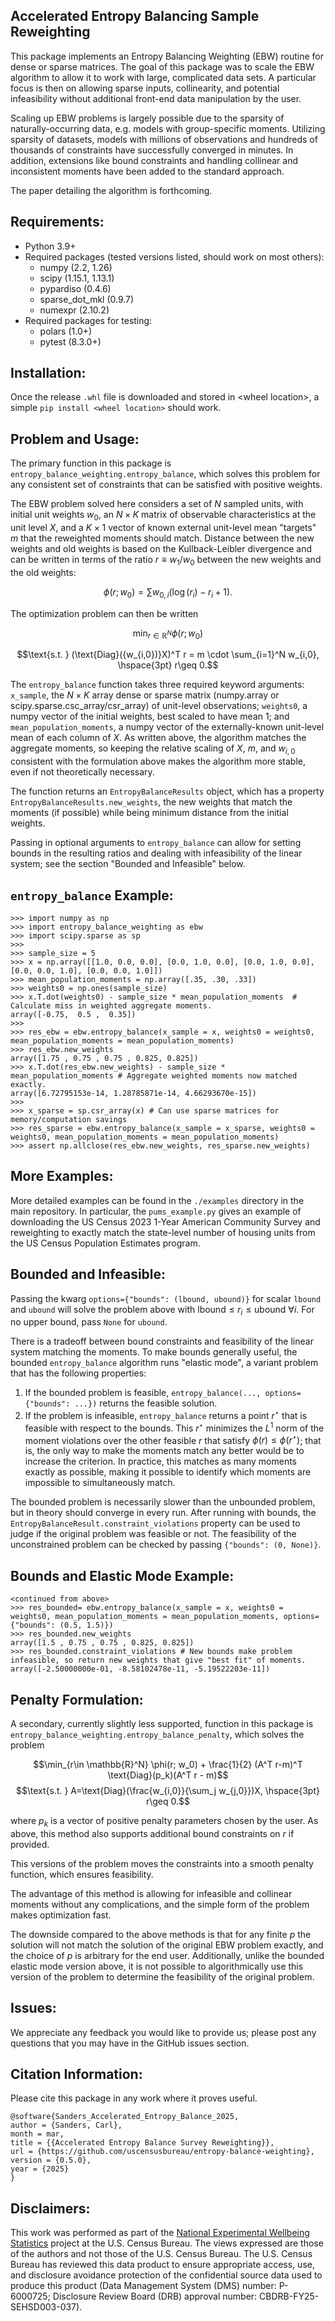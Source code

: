 Accelerated Entropy Balancing Sample Reweighting
------------------------------------
This package implements an Entropy Balancing Weighting (EBW) routine for dense or sparse matrices.
The goal of this package was to scale the EBW algorithm to allow it to work with large, complicated data
sets. A particular focus is then on allowing sparse inputs, collinearity, and potential 
infeasibility without additional front-end data manipulation by the user.

Scaling up EBW problems is largely possible due to the sparsity of naturally-occurring data, e.g. models with group-specific moments. Utilizing sparsity of datasets, models with millions of observations and hundreds of thousands of constraints have successfully converged in minutes. In addition, extensions like bound constraints and handling collinear and inconsistent moments have been added to the standard approach.

The paper detailing the algorithm is forthcoming.

Requirements:
-------------
- Python 3.9+
- Required packages (tested versions listed, should work on most others):
  - numpy (2.2, 1.26)
  - scipy (1.15.1, 1.13.1)
  - pypardiso (0.4.6)
  - sparse_dot_mkl (0.9.7)
  - numexpr (2.10.2)
- Required packages for testing:
  - polars (1.0+)
  - pytest (8.3.0+)

Installation:
-------------
Once the release `.whl` file is downloaded and stored in \<wheel location\>, a simple
```pip install <wheel location>```
should work.

Problem and Usage:
-------------------
The primary function in this package is ```entropy_balance_weighting.entropy_balance```, which solves this problem for any consistent set of constraints that can be satisfied with positive weights.

The EBW problem solved here considers a set of $N$ sampled units, with initial unit weights $w_0$, an $N\times K$ matrix of observable characteristics at the unit level $X$, and a $K\times 1$ vector of known external unit-level mean "targets" $m$ that the reweighted moments should match. Distance between the new weights and old weights is based on the Kullback-Leibler divergence and can be written in terms of the ratio $r \equiv w_{1}/w_{0}$ between the new weights and the old weights:

$$\phi(r; w_0)=\sum w_{0,i} (\log(r_{i}) - r_{i} + 1).$$

The optimization problem can then be written

$$\min_{r\in \mathbb{R}^N} \phi(r; w_0)$$


$$\text{s.t. } (\text{Diag}({w_{i,0})}X)^T r = m \cdot \sum_{i=1}^N w_{i,0}, \hspace{3pt} r\geq 0.$$


The ```entropy_balance``` function takes three required keyword arguments: ```x_sample```, the $N\times K$ array dense or sparse matrix (numpy.array or scipy.sparse.csc_array/csr_array) of unit-level observations; ```weights0```, a numpy vector of the initial weights, best scaled to have mean 1; and ```mean_population_moments```, a numpy vector of the externally-known unit-level mean of each column of $X$. As written above, the algorithm matches the aggregate moments, so keeping the relative scaling of $X$, $m$, and $w_{i,0}$ consistent with the formulation above makes the algorithm more stable, even if not theoretically necessary. 

The function returns an ```EntropyBalanceResults``` object, which has a property ```EntropyBalanceResults.new_weights```, the new weights that match the moments (if possible) while being minimum distance from the initial weights.

Passing in optional arguments to ```entropy_balance``` can allow for setting bounds in the resulting ratios and dealing with infeasibility of the linear system; see the section "Bounded and Infeasible" below.


```entropy_balance``` Example:
--------

```
>>> import numpy as np
>>> import entropy_balance_weighting as ebw
>>> import scipy.sparse as sp
>>> 
>>> sample_size = 5
>>> x = np.array([[1.0, 0.0, 0.0], [0.0, 1.0, 0.0], [0.0, 1.0, 0.0], [0.0, 0.0, 1.0], [0.0, 0.0, 1.0]])
>>> mean_population_moments = np.array([.35, .30, .33])
>>> weights0 = np.ones(sample_size)
>>> x.T.dot(weights0) - sample_size * mean_population_moments  # Calculate miss in weighted aggregate moments.
array([-0.75,  0.5 ,  0.35])
>>>
>>> res_ebw = ebw.entropy_balance(x_sample = x, weights0 = weights0, mean_population_moments = mean_population_moments)
>>> res_ebw.new_weights
array([1.75 , 0.75 , 0.75 , 0.825, 0.825])
>>> x.T.dot(res_ebw.new_weights) - sample_size * mean_population_moments # Aggregate weighted moments now matched exactly.
array([6.72795153e-14, 1.28785871e-14, 4.66293670e-15])
>>>
>>> x_sparse = sp.csr_array(x) # Can use sparse matrices for memory/computation savings
>>> res_sparse = ebw.entropy_balance(x_sample = x_sparse, weights0 = weights0, mean_population_moments = mean_population_moments)
>>> assert np.allclose(res_ebw.new_weights, res_sparse.new_weights)
```

More Examples:
--------------
More detailed examples can be found in the `./examples` directory in the main repository. In particular, the `pums_example.py` gives an example
of downloading the US Census 2023 1-Year American Community Survey and reweighting to exactly match the state-level number of housing units from the US Census Population Estimates program.

Bounded and Infeasible:
-----------------------
Passing the kwarg ```options={"bounds": (lbound, ubound)}``` for scalar `lbound` and `ubound` will solve the problem above with $\text{lbound} \leq r_i \leq \text{ubound }\forall i$. For no upper bound, pass `None` for `ubound`. 

There is a tradeoff between bound constraints and feasibility of the linear system matching the moments. To make bounds generally useful, the bounded `entropy_balance` algorithm runs "elastic mode", a variant problem that has the following properties:

1. If the bounded problem is feasible, `entropy_balance(..., options={"bounds": ...})` returns the feasible solution.
2. If the problem is infeasible, `entropy_balance` returns a point $r^\star$ that is feasible with respect to the bounds. This $r^\star$ minimizes the $L^1$ norm of the moment violations over the other feasible $r$ that satisfy $\phi(r) \leq \phi(r^\star)$; that is, the only way to make the moments match any better would be to increase the criterion. In practice, this matches as many moments exactly as possible, making it possible to identify which moments are impossible to simultaneously match.

The bounded problem is necessarily slower than the unbounded problem, but in theory should converge in every run. After running with bounds, the ```EntropyBalanceResult.constraint_violations``` property can be used to judge if the original problem was feasible or not. The feasibility of the unconstrained problem can be checked by passing `{"bounds": (0, None)}`.

Bounds and Elastic Mode Example:
--------------------------------
```
<continued from above>
>>> res_bounded= ebw.entropy_balance(x_sample = x, weights0 = weights0, mean_population_moments = mean_population_moments, options={"bounds": (0.5, 1.5)})
>>> res_bounded.new_weights
array([1.5 , 0.75 , 0.75 , 0.825, 0.825])
>>> res_bounded.constraint_violations # New bounds make problem infeasible, so return new weights that give "best fit" of moments.
array([-2.50000000e-01, -8.58102478e-11, -5.19522203e-11])

```



Penalty Formulation:
-------------------
A secondary, currently slightly less supported, function in this package is ```entropy_balance_weighting.entropy_balance_penalty```, which solves the problem 

$$\min_{r\in \mathbb{R}^N} \phi(r; w_0) + \frac{1}{2} (A^T r-m)^T \text{Diag}(p_k)(A^T r - m)$$
$$\text{s.t. }  A=\text{Diag}(\frac{w_{i,0}}{\sum_j w_{j,0}})X, \hspace{3pt} r\geq 0.$$

where $p_{k}$ is a vector of positive penalty parameters chosen by the user. As above, this method also supports additional bound constraints on $r$ if provided.


This versions of the problem moves the constraints into a smooth penalty function, which ensures feasibility. 

The advantage of this method is allowing for infeasible and collinear moments without any complications, and the simple form of the problem makes optimization fast. 

The downside compared to the above methods is that for any finite $p$ the solution will not match the solution of the original EBW problem exactly, and the choice of $p$ is arbitrary for the end user. Additionally, unlike the bounded elastic mode version above, it is not possible to algorithmically use this version of the problem to determine the feasibility of the original problem. 

Issues:
-------
We appreciate any feedback you would like to provide us; please post any questions that you may have in the GitHub issues section.

Citation Information:
---------------------
Please cite this package in any work where it proves useful.
```
@software{Sanders_Accelerated_Entropy_Balance_2025,
author = {Sanders, Carl},
month = mar,
title = {{Accelerated Entropy Balance Survey Reweighting}},
url = {https://github.com/uscensusbureau/entropy-balance-weighting},
version = {0.5.0},
year = {2025}
}
```

Disclaimers:
------------
This work was performed as part of the [National Experimental Wellbeing Statistics](https://census.gov/data/experimental-data-products/national-experimental-wellbeing-statistics.html) project at the U.S. Census Bureau.
The views expressed are those of the authors and not those of the U.S. Census Bureau. The U.S. Census Bureau has reviewed this data product to ensure appropriate access, use, and disclosure avoidance protection of the confidential source data used to produce this product (Data Management System (DMS) number: P-6000725; Disclosure Review Board (DRB) approval number: CBDRB-FY25-SEHSD003-037).

